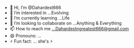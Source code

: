 - 👋 Hi, I’m @Dahardest666
- 👀 I’m interested in ...Evolving
- 🌱 I’m currently learning ...Life
- 💞️ I’m looking to collaborate on ...Anything & Everything
- 📫 How to reach me ...Dahardestngreatest666@gmail.com
- 😄 Pronouns: ...
- ⚡ Fun fact: ... she's ⚡ 

<!---
Dahardest666/Dahardest666 is a ✨ special ✨ repository because its `README.md` (this file) appears on your GitHub profile.
You can click the Preview link to take a look at your changes.
--->
